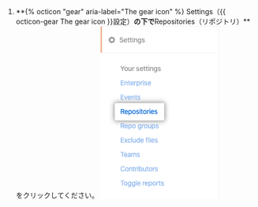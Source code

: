 1. **{% octicon "gear" aria-label="The gear icon" %} Settings（{{ octicon-gear The gear icon }}設定）**の下で**Repositories（リポジトリ）**をクリックしてください。 ![[Repositories] タブ](/assets/images/help/insights/repositories-tab.png)

